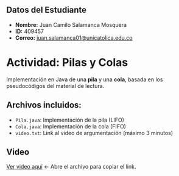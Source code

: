 
## Datos del Estudiante
- **Nombre:** Juan Camilo Salamanca Mosquera
- **ID:** 409457
- **Correo:** juan.salamanca01@unicatolica.edu.co  

# Actividad: Pilas y Colas

Implementación en Java de una **pila** y una **cola**, basada en los pseudocódigos del material de lectura.

## Archivos incluidos:
- `Pila.java`: Implementación de la pila (LIFO)
- `Cola.java`: Implementación de la cola (FIFO)
- `video.txt`: Link al video de argumentación (máximo 3 minutos)

## Video
[Ver video aquí](video.txt) ← Abre el archivo para copiar el link.
